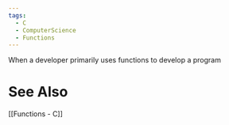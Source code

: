 ```yaml
---
tags:
  - C
  - ComputerScience
  - Functions
---
```

When a developer primarily uses functions to develop a program
# See Also
[[Functions - C]]